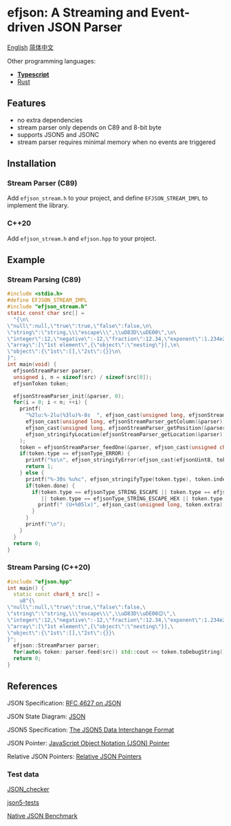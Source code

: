 # efjson: A Streaming and Event-driven JSON Parser

[English](./README.md) [简体中文](./README.zh.md)

Other programming languages:

- [**Typescript**](https://github.com/DreamPast/efjson)
- [Rust](https://github.com/DreamPast/efjson-rust)

## Features

- no extra dependencies
- stream parser only depends on C89 and 8-bit byte
- supports JSON5 and JSONC
- stream parser requires minimal memory when no events are triggered

## Installation

### Stream Parser (C89)

Add `efjson_stream.h` to your project, and define `EFJSON_STREAM_IMPL` to implement the library.

### C++20

Add `efjson_stream.h` and `efjson.hpp` to your project.

## Example

### Stream Parsing (C89)

```c
#include <stdio.h>
#define EFJSON_STREAM_IMPL
#include "efjson_stream.h"
static const char src[] =
  "{\n\
\"null\":null,\"true\":true,\"false\":false,\n\
\"string\":\"string,\\\"escape\\\",\\uD83D\\uDE00\",\n\
\"integer\":12,\"negative\":-12,\"fraction\":12.34,\"exponent\":1.234e2,\n\
\"array\":[\"1st element\",{\"object\":\"nesting\"}],\n\
\"object\":{\"1st\":[],\"2st\":{}}\n\
}";
int main(void) {
  efjsonStreamParser parser;
  unsigned i, n = sizeof(src) / sizeof(src[0]);
  efjsonToken token;

  efjsonStreamParser_init(&parser, 0);
  for(i = 0; i < n; ++i) {
    printf(
      "%2lu:%-2lu(%3lu)%-8s  ", efjson_cast(unsigned long, efjsonStreamParser_getLine(&parser)),
      efjson_cast(unsigned long, efjsonStreamParser_getColumn(&parser)),
      efjson_cast(unsigned long, efjsonStreamParser_getPosition(&parser)),
      efjson_stringifyLocation(efjsonStreamParser_getLocation(&parser))
    );
    token = efjsonStreamParser_feedOne(&parser, efjson_cast(unsigned char, src[i]));
    if(token.type == efjsonType_ERROR) {
      printf("%s\n", efjson_stringifyError(efjson_cast(efjsonUint8, token.extra)));
      return 1;
    } else {
      printf("%-30s %u%c", efjson_stringifyType(token.type), token.index, token.done ? '*' : ' ');
      if(token.done) {
        if(token.type == efjsonType_STRING_ESCAPE || token.type == efjsonType_STRING_ESCAPE_UNICODE
           || token.type == efjsonType_STRING_ESCAPE_HEX || token.type == efjsonType_IDENTIFIER_ESCAPE) {
          printf(" (U+%05lx)", efjson_cast(unsigned long, token.extra));
        }
      }
      printf("\n");
    }
  }
  return 0;
}
```

### Stream Parsing (C++20)

```cpp
#include "efjson.hpp"
int main() {
  static const char8_t src[] =
    u8"{\
\"null\":null,\"true\":true,\"false\":false,\
\"string\":\"string,\\\"escape\\\",\\uD83D\\uDE00😊\",\
\"integer\":12,\"negative\":-12,\"fraction\":12.34,\"exponent\":1.234e2,\
\"array\":[\"1st element\",{\"object\":\"nesting\"}],\
\"object\":{\"1st\":[],\"2st\":{}}\
}";
  efjson::StreamParser parser;
  for(auto& token: parser.feed(src)) std::cout << token.toDebugString() << '\n';
  return 0;
}
```

## References

JSON Specification: [RFC 4627 on JSON](https://www.ietf.org/rfc/rfc4627.txt)

JSON State Diagram: [JSON](https://www.json.org/)

JSON5 Specification: [The JSON5 Data Interchange Format](https://spec.json5.org/)

JSON Pointer: [JavaScript Object Notation (JSON) Pointer](https://datatracker.ietf.org/doc/html/rfc6901)

Relative JSON Pointers: [Relative JSON Pointers](https://datatracker.ietf.org/doc/html/draft-bhutton-relative-json-pointer-00)

### Test data

[JSON_checker](http://json.org/JSON_checker/)

[json5-tests](https://github.com/json5/json5-tests)

[Native JSON Benchmark](https://github.com/miloyip/nativejson-benchmark)
